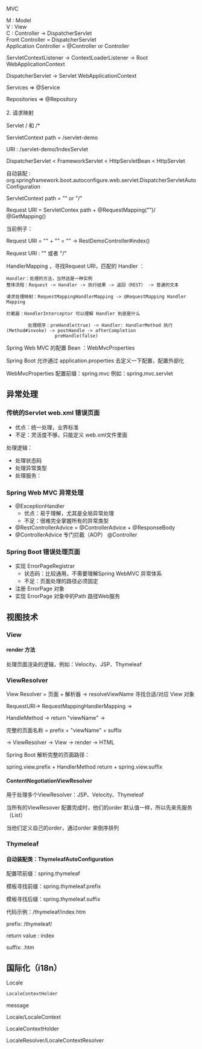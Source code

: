 MVC

M : Model  
V : View  
C : Controller -> DispatcherServlet  
Front Controller = DispatcherServlet    
Application Controller = @Controller or Controller  

ServletContextListener -> ContextLoaderListener -> Root WebApplicationContext

DispatcherServlet -> Servlet WebApplicationContext

Services => @Service

Repositories => @Repository
​						  
​						  
2. 请求映射

Servlet / 和 /*

ServletContext path = /servlet-demo

URI : /servlet-demo/IndexServlet

DispatcherServlet < FrameworkServlet < HttpServletBean < HttpServlet

自动装配 : org.springframework.boot.autoconfigure.web.servlet.DispatcherServletAutoConfiguration

ServletContext path = "" or "/"

Request URI = ServletContex path + @RequestMapping("")/ @GetMapping()

当前例子：

Request URI = "" + "" = "" -> RestDemoController#index()

Request URI : "" 或者 "/"

HandlerMapping ，寻找Request URI，匹配的 Handler ：

	Handler：处理的方法，当然这是一种实例
	整体流程：Request -> Handler -> 执行结果 -> 返回（REST） -> 普通的文本
	
	请求处理映射：RequestMappingHandlerMapping -> @RequestMapping Handler Mapping
	
	拦截器：HandlerInterceptor 可以理解 Handler 到底是什么
	
			处理顺序：preHandle(true) -> Handler: HandlerMethod 执行(Method#invoke) -> postHandle -> afterCompletion
					  preHandle(false)


Spring Web MVC 的配置 Bean ：WebMvcProperties

Spring Boot 允许通过 application.properties 去定义一下配置，配置外部化

WebMvcProperties 配置前缀：spring.mvc      例如：spring.mvc.servlet 

## 异常处理

### 传统的Servlet web.xml 错误页面

* 优点：统一处理，业界标准
* 不足：灵活度不够，只能定义 web.xml文件里面

<error-page> 处理逻辑：

 * 处理状态码 <error-code>
 * 处理异常类型 <exception-type>
 * 处理服务：<location>

### Spring Web MVC 异常处理

 * @ExceptionHandler
    * 优点：易于理解，尤其是全局异常处理
    * 不足：很难完全掌握所有的异常类型
 * @RestControllerAdvice = @ControllerAdvice + @ResponseBody
 * @ControllerAdvice 专门拦截（AOP） @Controller

### Spring Boot 错误处理页面

 * 实现 ErrorPageRegistrar
    * 状态码：比较通用，不需要理解Spring WebMVC 异常体系
    * 不足：页面处理的路径必须固定
 * 注册 ErrorPage 对象
 * 实现 ErrorPage 对象中的Path 路径Web服务



## 视图技术
### View
#### render 方法

处理页面渲染的逻辑，例如：Velocity、JSP、Thymeleaf

### ViewResolver

View Resolver = 页面 + 解析器 -> resolveViewName 寻找合适/对应 View 对象

RequestURI-> RequestMappingHandlerMapping ->

HandleMethod -> return "viewName" ->

完整的页面名称 = prefix + "viewName" + suffix 

-> ViewResolver -> View -> render -> HTML

Spring Boot 解析完整的页面路径：

spring.view.prefix + HandlerMethod return + spring.view.suffix

#### ContentNegotiationViewResolver
用于处理多个ViewResolver：JSP、Velocity、Thymeleaf

当所有的ViewResover 配置完成时，他们的order 默认值一样，所以先来先服务（List）

当他们定义自己的order，通过order 来倒序排列

### Thymeleaf
#### 自动装配类：ThymeleafAutoConfiguration
配置项前缀：spring.thymeleaf

模板寻找前缀：spring.thymeleaf.prefix

模板寻找后缀：spring.thymeleaf.suffix

代码示例：/thymeleaf/index.htm

prefix: /thymeleaf/

return value : index

suffix: .htm


## 国际化（i18n）
Locale

```java
LocaleContextHolder
```
message

Locale/LocaleContext

LocaleContextHolder

LocaleResolver/LocaleContextResolver


#### 

​	








